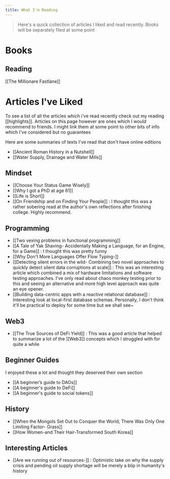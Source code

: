 ```yaml
---
title: What I'm Reading
---
```


> Here's a quick collection of articles I liked and read recently. Books will be separately filed at some point

# Books 

## Reading

[[The Millionare Fastlane]]

# Articles I've Liked
To see a list of all the articles which i've read recently check out my reading [[highlights]].
Articles on this page however are ones which I would recommend to friends. I might link them at some point to other bits of info which I've considered but no guarantees

Here are some summaries of texts I've read that don't have online editions
- [[Ancient Roman History in a Nutshell]]
- [[Water Supply, Drainage and Water Mills]]

## Mindset

- [[Choose Your Status Game Wisely]]
- [[Why I got a PhD at age 61]]
- [[Life is Short]]
- [[On Friendship and on Finding Your People]] : I thought this was a rather sobering read at the author's own reflections after finishing college. Highly recommend.

## Programming
- [[Two vexing problems in functional programming]]
- [[A Tale of Yak Shaving- Accidentally Making a Language, for an Engine, for a Game]] : I thought this was pretty funny 
- [[Why Don't More Languages Offer Flow Typing-]]
- [[Detecting silent errors in the wild- Combining two novel approaches to quickly detect silent data corruptions at scale]] : This was an interesting article which combined a mix of hardware limitations and software testing approaches. I've only read about chaos monkey testing prior to this and seeing an alternative and more high level approach was quite an eye opener.
- [[Building data-centric apps with a reactive relational database]] : Interesting look at local-first database schemas. Personally, I don't think it'll be practical to deploy for some time but we shall see~

## Web3
- [[The True Sources of DeFi Yield]] : This was a good article that helped to summarize a lot of the [[Web3]] concepts which I struggled with for quite a while

## Beginner Guides
I enjoyed these a lot and thought they deserved their own section
- [[A beginner’s guide to DAOs]]
- [[A beginner's guide to DeFi]]
- [[A beginner's guide to social tokens]]

## History
- [[When the Mongols Set Out to Conquer the World, There Was Only One Limiting Factor- Grass]]
- [[How Women-and Their Hair-Transformed South Korea]]


## Interesting Articles
- [[Are we running out of resources-]] : Optimistic take on why the supply crisis and pending oil supply shortage will be merely a blip in humanity's history


